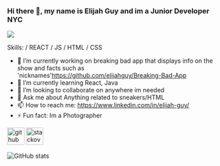 ### Hi there 👋, my name is Elijah Guy and im a Junior Developer  NYC
![](https://www.linkedin.com/in/elijah-guy/)


Skills: / REACT / JS / HTML / CSS

- 🔭 I’m currently working on breaking bad app that displays info on the show and facts such as 'nicknames'https://github.com/elijahguy/Breaking-Bad-App 
- 🌱 I’m currently learning React, Java  
- 👯 I’m looking to collaborate on anywhere im needed  
- 💬 Ask me about Anything related to sneakers/HTML 
- 📫 How to reach me: https://www.linkedin.com/in/elijah-guy/ 
- ⚡ Fun fact: Im a Photographer  


[<img src='https://cdn.jsdelivr.net/npm/simple-icons@3.0.1/icons/github.svg' alt='github' height='40'>](https://github.com/elijahguy)  [<img src='https://cdn.jsdelivr.net/npm/simple-icons@3.0.1/icons/stackoverflow.svg' alt='stackoverflow' height='40'>](https://stackoverflow.com/users/https://stackoverflow.com/users/16634724/newwebdeveli)  

![GitHub stats](https://github-readme-stats.vercel.app/api?username=elijahguy&show_icons=true)  

 

